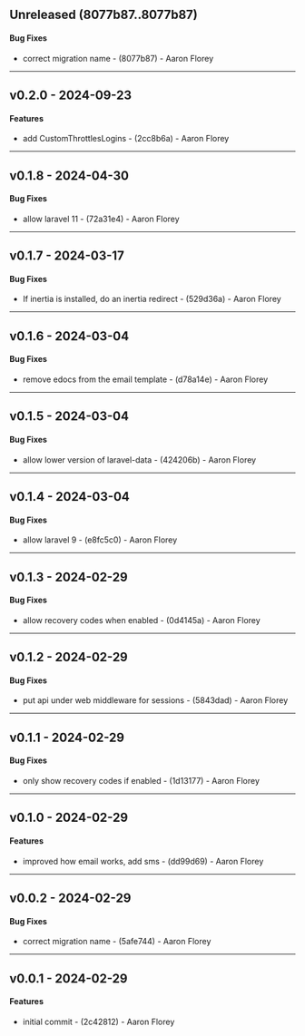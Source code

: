 ## Unreleased (8077b87..8077b87)
#### Bug Fixes
- correct migration name - (8077b87) - Aaron Florey

- - -
## v0.2.0 - 2024-09-23
#### Features
- add CustomThrottlesLogins - (2cc8b6a) - Aaron Florey

- - -

## v0.1.8 - 2024-04-30
#### Bug Fixes
- allow laravel 11 - (72a31e4) - Aaron Florey

- - -

## v0.1.7 - 2024-03-17
#### Bug Fixes
- If inertia is installed, do an inertia redirect - (529d36a) - Aaron Florey

- - -

## v0.1.6 - 2024-03-04
#### Bug Fixes
- remove edocs from the email template - (d78a14e) - Aaron Florey

- - -

## v0.1.5 - 2024-03-04
#### Bug Fixes
- allow lower version of laravel-data - (424206b) - Aaron Florey

- - -

## v0.1.4 - 2024-03-04
#### Bug Fixes
- allow laravel 9 - (e8fc5c0) - Aaron Florey

- - -

## v0.1.3 - 2024-02-29
#### Bug Fixes
- allow recovery codes when enabled - (0d4145a) - Aaron Florey

- - -

## v0.1.2 - 2024-02-29
#### Bug Fixes
- put api under web middleware for sessions - (5843dad) - Aaron Florey

- - -

## v0.1.1 - 2024-02-29
#### Bug Fixes
- only show recovery codes if enabled - (1d13177) - Aaron Florey

- - -

## v0.1.0 - 2024-02-29
#### Features
- improved how email works, add sms - (dd99d69) - Aaron Florey

- - -

## v0.0.2 - 2024-02-29
#### Bug Fixes
- correct migration name - (5afe744) - Aaron Florey

- - -


## v0.0.1 - 2024-02-29
#### Features
- initial commit - (2c42812) - Aaron Florey


